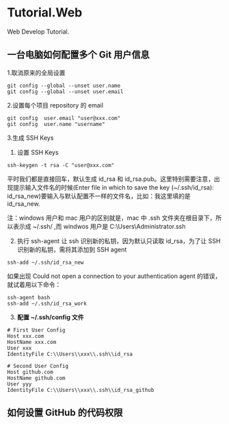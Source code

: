 # Tutorial.Web

Web Develop Tutorial.

## 一台电脑如何配置多个 Git 用户信息

1.取消原来的全局设置

```
git config --global --unset user.name
git config --global --unset user.email
```

2.设置每个项目 repository 的 email

```
git config  user.email "user@xxx.com"
git config  user.name "username"
```

3.生成 SSH Keys

1. 设置 SSH Keys

```
ssh-keygen -t rsa -C "user@xxx.com"
```

平时我们都是直接回车，默认生成 id_rsa 和 id_rsa.pub。这里特别需要注意，出现提示输入文件名的时候(Enter file in which to save the key (~/.ssh/id_rsa): id_rsa_new)要输入与默认配置不一样的文件名，比如：我这里填的是 id_rsa_new.

注：windows 用户和 mac 用户的区别就是，mac 中 .ssh 文件夹在根目录下，所以表示成 ~/.ssh/ ,而 windwos 用户是 C:\Users\Administrator\.ssh

2.  执行 ssh-agent 让 ssh 识别新的私钥，因为默认只读取 id_rsa，为了让 SSH 识别新的私钥，需将其添加到 SSH agent

```
ssh-add ~/.ssh/id_rsa_new
```

如果出现 Could not open a connection to your authentication agent 的错误，就试着用以下命令：

```
ssh-agent bash
ssh-add ~/.ssh/id_rsa_work
```

3.  **配置 ~/.ssh/config 文件**

```
# First User Config
Host xxx.com
HostName xxx.com
User xxx
IdentityFile C:\\Users\\xxx\\.ssh\\id_rsa

# Second User Config
Host github.com
HostName github.com
User yyy
IdentityFile C:\\Users\\xxx\\.ssh\\id_rsa_github
```

## 如何设置 GitHub 的代码权限
